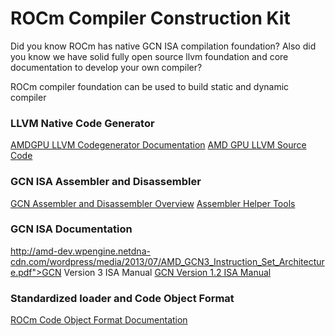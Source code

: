 

# ROCm Compiler Construction Kit


Did you know ROCm has native GCN ISA compilation foundation?  Also did you know we have solid fully open source llvm foundation and core documentation to develop your own compiler?

ROCm compiler foundation can be used to build static and dynamic compiler

### LLVM Native Code Generator

[AMDGPU LLVM Codegenerator Documentation](http://llvm.org/docs/AMDGPUUsage.html)
 [AMD GPU LLVM Source Code](https://github.com/RadeonOpenCompute/llvm)


### GCN ISA Assembler and Disassembler

[GCN Assembler and Disassembler Overview](https://radeonopencompute.github.io/GCN_asm_tutorial.html)
[Assembler Helper Tools ](https://github.com/RadeonOpenCompute/LLVM-AMDGPU-Assembler-Extra/blob/master/README.md)


### GCN ISA Documentation 

http://amd-dev.wpengine.netdna-cdn.com/wordpress/media/2013/07/AMD_GCN3_Instruction_Set_Architecture.pdf">GCN Version 3 ISA Manual
[GCN Version 1.2 ISA Manual](http://amd-dev.wpengine.netdna-cdn.com/wordpress/media/2013/07/AMD_Southern_Islands_Instruction_Set_Architecture1.pdf)


### Standardized loader and Code Object Format 

[ROCm Code Object Format  Documentation](https://github.com/RadeonOpenCompute/ROCm-Docs/blob/master/AMDGPU-ABI.md)
